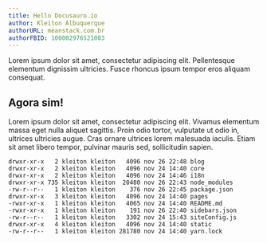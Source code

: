 ```yaml
---
title: Hello Docusauro.io
author: Kleiton Albuquerque
authorURL: meanstack.com.br
authorFBID: 100002976521003
---
```


Lorem ipsum dolor sit amet, consectetur adipiscing elit. Pellentesque elementum dignissim ultricies. Fusce rhoncus ipsum tempor eros aliquam consequat. 

<!--truncate-->

## Agora sim!

Lorem ipsum dolor sit amet, consectetur adipiscing elit. Vivamus elementum massa eget nulla aliquet sagittis. Proin odio tortor, vulputate ut odio in, ultrices ultricies augue. Cras ornare ultrices lorem malesuada iaculis. Etiam sit amet libero tempor, pulvinar mauris sed, sollicitudin sapien.

```
drwxr-xr-x   2 kleiton kleiton   4096 nov 26 22:48 blog
drwxr-xr-x   2 kleiton kleiton   4096 nov 24 14:40 core
drwxr-xr-x   2 kleiton kleiton   4096 nov 24 14:46 i18n
drwxr-xr-x 735 kleiton kleiton  20480 nov 26 22:43 node_modules
-rw-r--r--   1 kleiton kleiton    376 nov 26 22:45 package.json
drwxr-xr-x   3 kleiton kleiton   4096 nov 24 14:40 pages
-rwxr-xr-x   1 kleiton kleiton   4065 nov 24 14:40 README.md
-rwxr-xr-x   1 kleiton kleiton    191 nov 26 22:40 sidebars.json
-rw-r--r--   1 kleiton kleiton   3302 nov 24 15:43 siteConfig.js
drwxr-xr-x   4 kleiton kleiton   4096 nov 24 14:40 static
-rw-r--r--   1 kleiton kleiton 281780 nov 24 14:40 yarn.lock

```